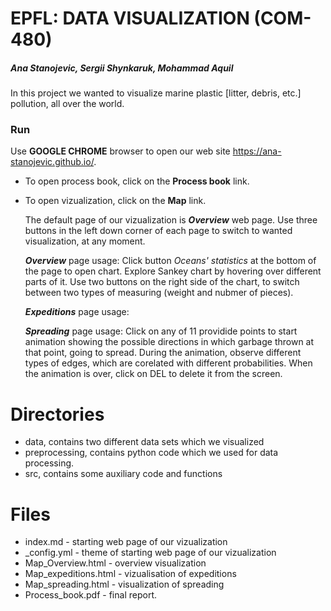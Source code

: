# EPFL: DATA VISUALIZATION (COM-480) 
##### Ana Stanojevic, Sergii Shynkaruk, Mohammad Aquil

In this project we wanted to visualize marine plastic [litter, debris, etc.] pollution, all over the world.

### Run
Use **GOOGLE CHROME** browser to open our web site https://ana-stanojevic.github.io/. 
  - To open process book, click on the **Process book** link.
  - To open vizualization, click on the **Map** link.
  
      The default page of our vizualization is **_Overview_** web page. Use three buttons in the left down corner of each page to switch to wanted visualization, at any moment.
      
      **_Overview_** page usage: 
        Click button *Oceans' statistics* at the bottom of the page to open chart. Explore Sankey chart by hovering over               different parts of it. Use two buttons on the right side of the chart, to switch between two types of measuring              (weight and nubmer of pieces).
        
      **_Expeditions_** page usage:
        
      **_Spreading_** page usage:
        Click on any of 11 providide points to start animation showing the possible directions in which garbage thrown at that         point, going to spread. During the animation, observe different types of edges, which are corelated with different             probabilities. When the animation is over, click on DEL to delete it from the screen.
    

# Directories
- data, contains two different data sets which we visualized
- preprocessing, contains python code which we used for data processing.
- src, contains some auxiliary code and functions

# Files
- index.md - starting web page of our vizualization
- _config.yml - theme of starting web page of our vizualization
- Map_Overview.html - overview visualization
- Map_expeditions.html - vizualisation of expeditions
- Map_spreading.html - visualization of spreading
- Process_book.pdf - final report.
